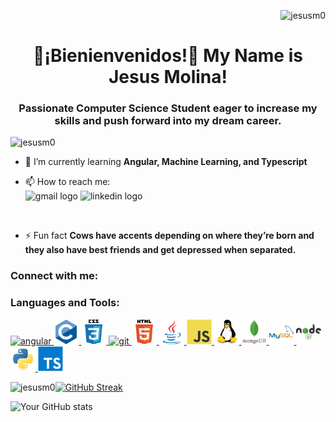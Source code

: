 
<p align="right"> <img src="https://komarev.com/ghpvc/?username=jesusm0&label=Profile%20views&color=red&style=flat" alt="jesusm0" /> </p>
<h1 align="center">🙌¡Bienienvenidos!🙌 My Name is Jesus Molina!</h1>
<h3 align="center">Passionate Computer Science Student eager to increase my skills and push forward into my dream career.</h3>


<p align="left"> <img src="https://komarev.com/ghpvc/?username=jesusm0&label=Profile%20views&color=0e75b6&style=flat" alt="jesusm0" /> </p>

- 🌱 I’m currently learning **Angular, Machine Learning, and Typescript**

- 📫 How to reach me:<br>
  <a href="jes.mol1978@gmail.com" target="_blank" style="text-decoration: none; color: inherit;">
    <img src="https://raw.githubusercontent.com/maurodesouza/profile-readme-generator/master/src/assets/icons/social/gmail/default.svg"  height="45" alt="gmail logo"  />
  </a>
  <a href="www.linkedin.com/in/jesus-molina-9b09921aa" target="_blank" style="text-decoration: none; color: inherit;">
    <img src="https://raw.githubusercontent.com/maurodesouza/profile-readme-generator/master/src/assets/icons/social/linkedin/default.svg" height="45" alt="linkedin logo"  />
  </a>
<img width="12" />

- ⚡ Fun fact **Cows have accents depending on where they’re born and they also have best friends and get depressed when separated.**

<h3 align="left">Connect with me:</h3>
<p align="left">
</p>

<h3 align="left">Languages and Tools:</h3>
<p align="left"> <a href="https://angular.io" target="_blank" rel="noreferrer"> <img src="https://angular.io/assets/images/logos/angular/angular.svg" alt="angular" width="40" height="40"/> </a> <a href="https://www.cprogramming.com/" target="_blank" rel="noreferrer"> <img src="https://raw.githubusercontent.com/devicons/devicon/master/icons/c/c-original.svg" alt="c" width="40" height="40"/> </a> <a href="https://www.w3schools.com/css/" target="_blank" rel="noreferrer"> <img src="https://raw.githubusercontent.com/devicons/devicon/master/icons/css3/css3-original-wordmark.svg" alt="css3" width="40" height="40"/> </a> <a href="https://git-scm.com/" target="_blank" rel="noreferrer"> <img src="https://www.vectorlogo.zone/logos/git-scm/git-scm-icon.svg" alt="git" width="40" height="40"/> </a> <a href="https://www.w3.org/html/" target="_blank" rel="noreferrer"> <img src="https://raw.githubusercontent.com/devicons/devicon/master/icons/html5/html5-original-wordmark.svg" alt="html5" width="40" height="40"/> </a> <a href="https://www.java.com" target="_blank" rel="noreferrer"> <img src="https://raw.githubusercontent.com/devicons/devicon/master/icons/java/java-original.svg" alt="java" width="40" height="40"/> </a> <a href="https://developer.mozilla.org/en-US/docs/Web/JavaScript" target="_blank" rel="noreferrer"> <img src="https://raw.githubusercontent.com/devicons/devicon/master/icons/javascript/javascript-original.svg" alt="javascript" width="40" height="40"/> </a> <a href="https://www.linux.org/" target="_blank" rel="noreferrer"> <img src="https://raw.githubusercontent.com/devicons/devicon/master/icons/linux/linux-original.svg" alt="linux" width="40" height="40"/> </a> <a href="https://www.mongodb.com/" target="_blank" rel="noreferrer"> <img src="https://raw.githubusercontent.com/devicons/devicon/master/icons/mongodb/mongodb-original-wordmark.svg" alt="mongodb" width="40" height="40"/> </a> <a href="https://www.mysql.com/" target="_blank" rel="noreferrer"> <img src="https://raw.githubusercontent.com/devicons/devicon/master/icons/mysql/mysql-original-wordmark.svg" alt="mysql" width="40" height="40"/> </a> <a href="https://nodejs.org" target="_blank" rel="noreferrer"> <img src="https://raw.githubusercontent.com/devicons/devicon/master/icons/nodejs/nodejs-original-wordmark.svg" alt="nodejs" width="40" height="40"/> </a> <a href="https://www.python.org" target="_blank" rel="noreferrer"> <img src="https://raw.githubusercontent.com/devicons/devicon/master/icons/python/python-original.svg" alt="python" width="40" height="40"/> </a> <a href="https://www.typescriptlang.org/" target="_blank" rel="noreferrer"> <img src="https://raw.githubusercontent.com/devicons/devicon/master/icons/typescript/typescript-original.svg" alt="typescript" width="40" height="40"/> </a> </p>

<p><img align="left" src="https://github-readme-stats.vercel.app/api/top-langs?username=jesusm0&show_icons=true&locale=en&layout=compact" alt="jesusm0" /></p>

[![GitHub Streak](https://github-readme-streak-stats.herokuapp.com?user=JesusM0&theme=dark&ring=fb4362&file=fb4362&currStreakNum=fb4362&currStreakLabel=fb4362&hide_border=true)](https://git.io/streak-stats)

![Your GitHub stats](https://github-readme-stats.vercel.app/api?username=JesusM0&hide_border=true&show_icons=true&bg_color=151515&title_color=fb4362&icon_color=fb4362&text_bold=false&text_color=9e9e9e)
